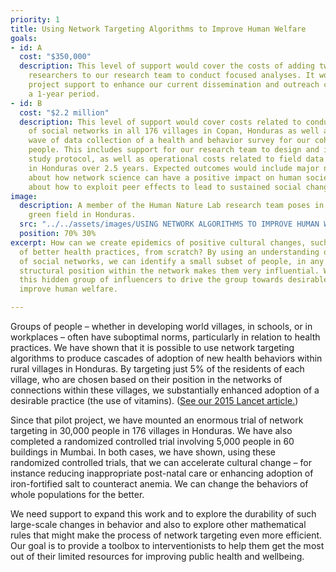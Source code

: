 ```yaml
---
priority: 1
title: Using Network Targeting Algorithms to Improve Human Welfare
goals:
- id: A
  cost: "$350,000"
  description: This level of support would cover the costs of adding two post-doctoral
    researchers to our research team to conduct focused analyses. It would also provide
    project support to enhance our current dissemination and outreach capacity over
    a 1-year period.
- id: B
  cost: "$2.2 million"
  description: This level of support would cover costs related to conducting a re-mapping
    of social networks in all 176 villages in Copan, Honduras as well as an additional
    wave of data collection of a health and behavior survey for our cohort of 30,000
    people. This includes support for our research team to design and implement the
    study protocol, as well as operational costs related to field data collection
    in Honduras over 2.5 years. Expected outcomes would include major new discoveries
    about how network science can have a positive impact on human societies, and specifically
    about how to exploit peer effects to lead to sustained social change.
image:
  description: A member of the Human Nature Lab research team poses in front of a
    green field in Honduras.
  src: "../../assets/images/USING NETWORK ALGORITHMS TO IMPROVE HUMAN WELFARE/honduras-leader-1-21880131032_44499606dc_o.jpg"
  position: 70% 30%
excerpt: How can we create epidemics of positive cultural changes, such as the adoption
  of better health practices, from scratch? By using an understanding of the mathematics
  of social networks, we can identify a small subset of people, in any group, whose
  structural position within the network makes them very influential. We can tap into
  this hidden group of influencers to drive the group towards desirable outcomes and
  improve human welfare.

---
```


Groups of people – whether in developing world villages, in schools, or in workplaces – often have suboptimal norms, particularly in relation to health practices.  We have shown that it is possible to use network targeting algorithms to produce cascades of adoption of new health behaviors within rural villages in Honduras.  By targeting just 5% of the residents of each village, who are chosen based on their position in the networks of connections within these villages, we substantially enhanced adoption of a desirable practice (the use of vitamins). ([See our 2015 Lancet article.](http://humannaturelab.net/publications/social-network-targeting-to-maximise-population-behaviour-change-a-cluster-randomised-controlled-trial))

Since that pilot project, we have mounted an enormous trial of network targeting in 30,000 people in 176 villages in Honduras. We have also completed a randomized controlled trial involving 5,000 people in 60 buildings in Mumbai. In both cases, we have shown, using these randomized controlled trials, that we can accelerate cultural change – for instance reducing inappropriate post-natal care or enhancing adoption of iron-fortified salt to counteract anemia. We can change the behaviors of whole populations for the better.

We need support to expand this work and to explore the durability of such large-scale changes in behavior and also to explore other mathematical rules that might make the process of network targeting even more efficient. Our goal is to provide a toolbox to interventionists to help them get the most out of their limited resources for improving public health and wellbeing.

